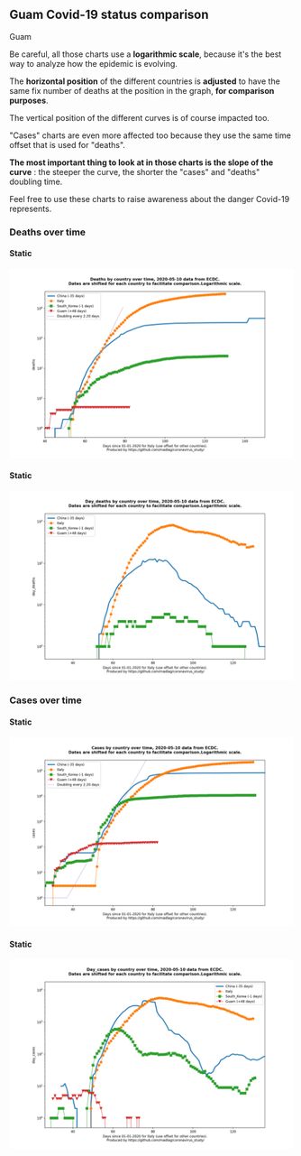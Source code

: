 ## Guam Covid-19 status comparison 

Guam



Be careful, all those charts use a **logarithmic scale**, because it's the best way to analyze how the epidemic is evolving.
 
The **horizontal position** of the different countries is **adjusted** to have the same fix number of deaths at the position in the graph, **for comparison purposes**.

The vertical position of the different curves is of course impacted too.

"Cases" charts are even more affected too because they use the same time offset that is used for "deaths".

**The most important thing to look at in those charts is the slope of the curve** : the steeper the curve, the shorter the "cases" and "deaths" doubling time.

Feel free to use these charts to raise awareness about the danger Covid-19 represents. 


 
### Deaths over time
 
#### Static
![Guam covid-19 deaths static chart](https://raw.githubusercontent.com/madlag/coronavirus_study/master/notebooks/graphs/2020-05-10/countries/Guam/2020-05-10_Guam_deaths.png "Guam covid-19 deaths static chart")   
 
#### Static
![Guam covid-19 daily deaths static chart](https://raw.githubusercontent.com/madlag/coronavirus_study/master/notebooks/graphs/2020-05-10/countries/Guam/2020-05-10_Guam_day_deaths.png "Guam covid-19 day_deaths static chart")   

 
### Cases over time
 
#### Static
![Guam covid-19 cases static chart](https://raw.githubusercontent.com/madlag/coronavirus_study/master/notebooks/graphs/2020-05-10/countries/Guam/2020-05-10_Guam_cases.png "Guam covid-19 cases static chart")   
 
#### Static
![Guam covid-19 daily cases static chart](https://raw.githubusercontent.com/madlag/coronavirus_study/master/notebooks/graphs/2020-05-10/countries/Guam/2020-05-10_Guam_day_cases.png "Guam covid-19 day_cases static chart")   

